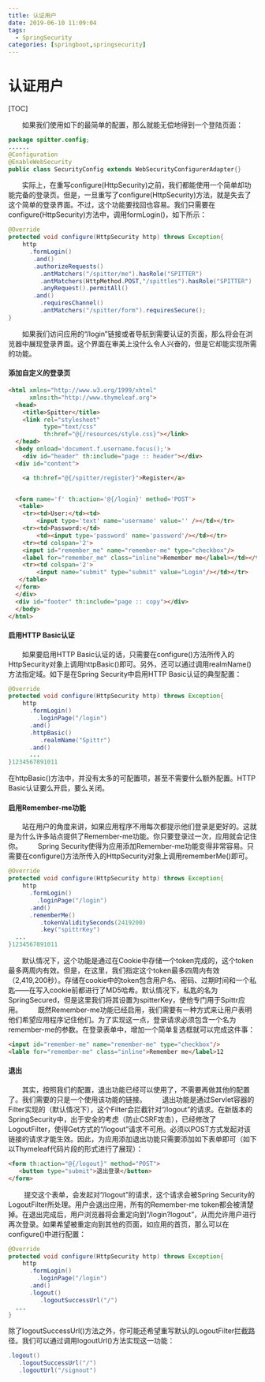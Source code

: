 ```yaml
---
title: 认证用户
date: 2019-06-10 11:09:04
tags: 
  - SpringSecurity
categories: [springboot,springsecurity]
---
```


# 认证用户

[TOC]

  如果我们使用如下的最简单的配置，那么就能无偿地得到一个登陆页面：

```java
package spitter.config;
......
@Configuration
@EnableWebSecurity
public class SecurityConfig extends WebSecurityConfigurerAdapter{}
```

  实际上，在重写configure(HttpSecurity)之前，我们都能使用一个简单却功能完备的登录页。但是，一旦重写了configure(HttpSecurity)方法，就是失去了这个简单的登录界面。不过，这个功能要找回也容易。我们只需要在configure(HttpSecurity)方法中，调用formLogin()，如下所示：

```java
@Override
protected void configure(HttpSecurity http) throws Exception{
    http
      .formLogin()
       .and()
       .authorizeRequests()
         .antMatchers("/spitter/me").hasRole("SPITTER")
         .antMatchers(HttpMethod.POST,"/spittles").hasRole("SPITTER")
         .anyRequest().permitAll()
       .and()
         .requiresChannel()
         .antMatchers("/spitter/form").requiresSecure();   
}
```

  如果我们访问应用的“/login”链接或者导航到需要认证的页面，那么将会在浏览器中展现登录界面。这个界面在审美上没什么令人兴奋的，但是它却能实现所需的功能。

#### 添加自定义的登录页

```html
<html xmlns="http://www.w3.org/1999/xhtml"
      xmlns:th="http://www.thymeleaf.org">
  <head>
    <title>Spitter</title>
    <link rel="stylesheet" 
          type="text/css" 
          th:href="@{/resources/style.css}"></link>
  </head>
  <body onload='document.f.username.focus();'>
    <div id="header" th:include="page :: header"></div>
  <div id="content">

    <a th:href="@{/spitter/register}">Register</a>


  <form name='f' th:action='@{/login}' method='POST'>
   <table>
    <tr><td>User:</td><td>
        <input type='text' name='username' value='' /></td></tr>
    <tr><td>Password:</td>
        <td><input type='password' name='password'/></td></tr>
    <tr><td colspan='2'>
    <input id="remember_me" name="remember-me" type="checkbox"/>
    <label for="remember_me" class="inline">Remember me</label></td></tr>
    <tr><td colspan='2'>
        <input name="submit" type="submit" value="Login"/></td></tr>
   </table>
  </form>
  </div>
  <div id="footer" th:include="page :: copy"></div>
  </body>
</html>
```

#### 启用HTTP Basic认证

  如果要启用HTTP Basic认证的话，只需要在configure()方法所传入的HttpSecurity对象上调用httpBasic()即可。另外，还可以通过调用realmName()方法指定域。如下是在Spring Security中启用HTTP Basic认证的典型配置：

```java
@Override
protected void configure(HttpSecurity http) throws Exception{
    http
      .formLogin()
        .loginPage("/login")
      .and()
      .httpBasic()
         .realmName("Spittr")
      .and()
      ...
}1234567891011
```

在httpBasic()方法中，并没有太多的可配置项，甚至不需要什么额外配置。HTTP Basic认证要么开启，要么关闭。

#### 启用Remember-me功能

  站在用户的角度来讲，如果应用程序不用每次都提示他们登录是更好的。这就是为什么许多站点提供了Remember-me功能。你只要登录过一次，应用就会记住你。 
  Spring Security使得为应用添加Remember-me功能变得非常容易。只需要在configure()方法所传入的HttpSecurity对象上调用rememberMe()即可。

```java
@Override
protected void configure(HttpSecurity http) throws Exception{
    http
      .formLogin()
        .loginPage("/login")
      .and()
      .rememberMe()
         .tokenValiditySeconds(2419200)
         .key("spittrKey")
  ...
}1234567891011
```

  默认情况下，这个功能是通过在Cookie中存储一个token完成的，这个token最多两周内有效。但是，在这里，我们指定这个token最多四周内有效（2,419,200秒）。存储在cookie中的token包含用户名、密码、过期时间和一个私匙——在写入cookie前都进行了MD5哈希。默认情况下，私匙的名为SpringSecured，但是这里我们将其设置为spitterKey，使他专门用于Spittr应用。 
  既然Remember-me功能已经启用，我们需要有一种方式来让用户表明他们希望应用程序记住他们。为了实现这一点，登录请求必须包含一个名为remember-me的参数。在登录表单中，增加一个简单复选框就可以完成这件事：

```html
<input id="remember-me" name="remember-me" type="checkbox"/>
<lable for="remember-me" class="inline">Remember me</label>12
```

#### 退出

  其实，按照我们的配置，退出功能已经可以使用了，不需要再做其他的配置了。我们需要的只是一个使用该功能的链接。 
  退出功能是通过Servlet容器的Filter实现的（默认情况下），这个Filter会拦截针对“/logout”的请求。在新版本的SpringSecurity中，出于安全的考虑（防止CSRF攻击），已经修改了LogoutFilter，使得Get方式的“/logout”请求不可用。必须以POST方式发起对该链接的请求才能生效。因此，为应用添加退出功能只需要添加如下表单即可（如下以Thymeleaf代码片段的形式进行了展现）：

```html
<form th:action="@{/logout}" method="POST">
   <button type="submit">退出登录</button>
</form>
```

   提交这个表单，会发起对“/logout”的请求，这个请求会被Spring Security的LogoutFilter所处理。用户会退出应用，所有的Remember-me token都会被清楚掉。在退出完成后，用户浏览器将会重定向到“/login?logout”，从而允许用户进行再次登录。如果希望被重定向到其他的页面，如应用的首页，那么可以在configure()中进行配置：

```java
@Override
protected void configure(HttpSecurity http) throws Exception{
    http
      .formLogin()
        .loginPage("/login")
      .and()
      .logout()
         .logoutSuccessUrl("/")
  ...
}
```

除了logoutSuccessUrl()方法之外，你可能还希望重写默认的LogoutFilter拦截路径。我们可以通过调用logoutUrl()方法实现这一功能：

```java
.logout()
   .logoutSuccessUrl("/")
   .logoutUrl("/signout")
```